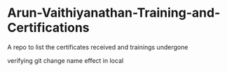 # Arun-Vaithiyanathan-Training-and-Certifications
A repo to list the certificates received and trainings undergone 

verifying git change name effect in local
